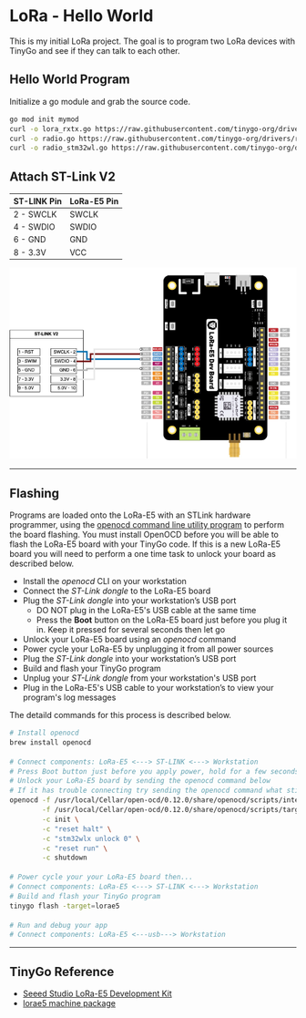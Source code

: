 # LoRa - Hello World

This is my initial LoRa project. The goal is to program two LoRa devices with TinyGo and see if they can talk to each other.

## Hello World Program

Initialize a go module and grab the source code.

```sh
go mod init mymod
curl -o lora_rxtx.go https://raw.githubusercontent.com/tinygo-org/drivers/release/examples/sx126x/lora_rxtx/lora_rxtx.go
curl -o radio.go https://raw.githubusercontent.com/tinygo-org/drivers/release/examples/sx126x/lora_rxtx/radio.go
curl -o radio_stm32wl.go https://raw.githubusercontent.com/tinygo-org/drivers/release/examples/sx126x/lora_rxtx/radio_stm32wl.go
```

## Attach ST-Link V2

| ST-LINK Pin | LoRa-E5 Pin |
| ----------- | ----------- |
| 2 - SWCLK   | SWCLK       |
| 4 - SWDIO   | SWDIO       |
| 6 - GND     | GND         |
| 8 - 3.3V    | VCC         |

![wireup](wireup.drawio.png)

---

## Flashing

Programs are loaded onto the LoRa-E5 with an STLink hardware programmer, using the [openocd command line utility program](https://openocd.org/) to perform the board flashing. You must install OpenOCD before you will be able to flash the LoRa-E5 board with your TinyGo code. If this is a new LoRa-E5 board you will need to perform a one time task to unlock your board as described below.

* Install the *openocd* CLI on your workstation
* Connect the *ST-Link dongle* to the LoRa-E5 board
* Plug the *ST-Link dongle* into your workstation’s USB port
  * DO NOT plug in the LoRa-E5's USB cable at the same time
  * Press the **Boot** button on the LoRa-E5 board just before you plug it in. Keep it pressed for several seconds then let go
* Unlock your LoRa-E5 board using an *openocd* command
* Power cycle your LoRa-E5 by unplugging it from all power sources
* Plug the *ST-Link dongle* into your workstation’s USB port
* Build and flash your TinyGo program
* Unplug your *ST-Link dongle* from your workstation's USB port
* Plug in the LoRa-E5's USB cable to your workstation’s to view your program's log messages

The detaild commands for this process is described below.

```sh
# Install openocd
brew install openocd

# Connect components: LoRa-E5 <---> ST-LINK <---> Workstation
# Press Boot button just before you apply power, hold for a few seconds 
# Unlock your LoRa-E5 board by sending the openocd command below
# If it has trouble connecting try sending the openocd command what still holding the boot button 
openocd -f /usr/local/Cellar/open-ocd/0.12.0/share/openocd/scripts/interface/stlink.cfg  \
        -f /usr/local/Cellar/open-ocd/0.12.0/share/openocd/scripts/target/stm32wlx.cfg \
        -c init \
        -c "reset halt" \
        -c "stm32wlx unlock 0" \
        -c "reset run" \
        -c shutdown

# Power cycle your your LoRa-E5 board then...
# Connect components: LoRa-E5 <---> ST-LINK <---> Workstation
# Build and flash your TinyGo program 
tinygo flash -target=lorae5

# Run and debug your app
# Connect components: LoRa-E5 <---usb---> Workstation
```

---

## TinyGo Reference

* [Seeed Studio LoRa-E5 Development Kit](https://tinygo.org/docs/reference/microcontrollers/lorae5/)
* [lorae5 machine package](https://tinygo.org/docs/reference/microcontrollers/machine/lorae5/)

